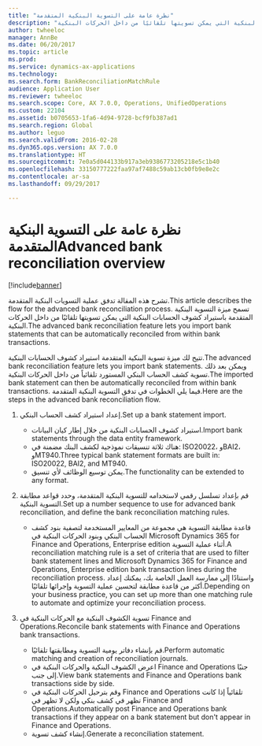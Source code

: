 ```yaml
---
title: "نظرة عامة على التسوية البنكية المتقدمة"
description: "تشرح هذه المقالة تدفق عملية التسويات البنكية المتقدمة. تسمح ميزة التسوية البنكية المتقدمة باستيراد كشوف الحسابات البنكية التي يمكن تسويتها تلقائيًا من داخل الحركات البنكية."
author: twheeloc
manager: AnnBe
ms.date: 06/20/2017
ms.topic: article
ms.prod: 
ms.service: dynamics-ax-applications
ms.technology: 
ms.search.form: BankReconciliationMatchRule
audience: Application User
ms.reviewer: twheeloc
ms.search.scope: Core, AX 7.0.0, Operations, UnifiedOperations
ms.custom: 22104
ms.assetid: b0705653-1fa6-4d94-9728-bcf9fb387ad1
ms.search.region: Global
ms.author: leguo
ms.search.validFrom: 2016-02-28
ms.dyn365.ops.version: AX 7.0.0
ms.translationtype: HT
ms.sourcegitcommit: 7e0a5d044133b917a3eb9386773205218e5c1b40
ms.openlocfilehash: 33150777222faa97af7488c59ab13cb0fb9e8e2c
ms.contentlocale: ar-sa
ms.lasthandoff: 09/29/2017

---
```


# <a name="advanced-bank-reconciliation-overview"></a><span data-ttu-id="d685e-104">نظرة عامة على التسوية البنكية المتقدمة</span><span class="sxs-lookup"><span data-stu-id="d685e-104">Advanced bank reconciliation overview</span></span>

[!include[banner](../includes/banner.md)]


<span data-ttu-id="d685e-105">تشرح هذه المقالة تدفق عملية التسويات البنكية المتقدمة.</span><span class="sxs-lookup"><span data-stu-id="d685e-105">This article describes the flow for the advanced bank reconciliation process.</span></span> <span data-ttu-id="d685e-106">تسمح ميزة التسوية البنكية المتقدمة باستيراد كشوف الحسابات البنكية التي يمكن تسويتها تلقائيًا من داخل الحركات البنكية.</span><span class="sxs-lookup"><span data-stu-id="d685e-106">The advanced bank reconciliation feature lets you import bank statements that can be automatically reconciled from within bank transactions.</span></span>

<span data-ttu-id="d685e-107">تتيح لك ميزة تسوية البنكية المتقدمة استيراد كشوف الحسابات البنكية.</span><span class="sxs-lookup"><span data-stu-id="d685e-107">The advanced bank reconciliation feature lets you import bank statements.</span></span> <span data-ttu-id="d685e-108">ويمكن بعد ذلك تسوية كشف الحساب البنكي المستورد تلقائياً من داخل الحركات البنكية.</span><span class="sxs-lookup"><span data-stu-id="d685e-108">The imported bank statement can then be automatically reconciled from within bank transactions.</span></span> <span data-ttu-id="d685e-109">فيما يلي الخطوات في تدفق التسوية البنكية المتقدمة.</span><span class="sxs-lookup"><span data-stu-id="d685e-109">Here are the steps in the advanced bank reconciliation flow.</span></span>

1.  <span data-ttu-id="d685e-110">إعداد استيراد كشف الحساب البنكي.</span><span class="sxs-lookup"><span data-stu-id="d685e-110">Set up a bank statement import.</span></span>
    -   <span data-ttu-id="d685e-111">استيراد كشوف الحسابات البنكية من خلال إطار كيان البيانات.</span><span class="sxs-lookup"><span data-stu-id="d685e-111">Import bank statements through the data entity framework.</span></span>
    -   <span data-ttu-id="d685e-112">هناك ثلاثة تنسيقات نموذجية لكشف البنك مضمنة في: ISO20022، وBAI2، وMT940.</span><span class="sxs-lookup"><span data-stu-id="d685e-112">Three typical bank statement formats are built in: ISO20022, BAI2, and MT940.</span></span>
    -   <span data-ttu-id="d685e-113">يمكن توسيع الوظائف لأي تنسيق.</span><span class="sxs-lookup"><span data-stu-id="d685e-113">The functionality can be extended to any format.</span></span>

2.  <span data-ttu-id="d685e-114">قم بإعداد تسلسل رقمي لاستخدامه للتسوية البنكية المتقدمة، وحدد قواعد مطابقة التسوية البنكية.</span><span class="sxs-lookup"><span data-stu-id="d685e-114">Set up a number sequence to use for advanced bank reconciliation, and define the bank reconciliation matching rules.</span></span>
    -   <span data-ttu-id="d685e-115">قاعدة مطابقة التسوية هي مجموعة من المعايير المستخدمة لتصفية بنود كشف الحساب البنكي وبنود الحركات البنكية في Microsoft Dynamics 365 for Finance and Operations, Enterprise edition أثناء عملية التسوية.</span><span class="sxs-lookup"><span data-stu-id="d685e-115">A reconciliation matching rule is a set of criteria that are used to filter bank statement lines and Microsoft Dynamics 365 for Finance and Operations, Enterprise edition bank transaction lines during the reconciliation process.</span></span> <span data-ttu-id="d685e-116">واستنادًا إلى ممارسة العمل الخاصة بك، يمكنك إعداد أكثر من قاعدة مطابقة لتحسين عملية التسوية وإجرائها تلقائيًا.‬</span><span class="sxs-lookup"><span data-stu-id="d685e-116">Depending on your business practice, you can set up more than one matching rule to automate and optimize your reconciliation process.</span></span>

3.  <span data-ttu-id="d685e-117">تسوية الكشوف البنكية مع الحركات البنكية في Finance and Operations.</span><span class="sxs-lookup"><span data-stu-id="d685e-117">Reconcile bank statements with Finance and Operations bank transactions.</span></span>
    -   <span data-ttu-id="d685e-118">قم بإنشاء دفاتر يومية التسوية ومطابقتها تلقائيًا.</span><span class="sxs-lookup"><span data-stu-id="d685e-118">Perform automatic matching and creation of reconciliation journals.</span></span>
    -   <span data-ttu-id="d685e-119">اعرض الكشوف البنكية والحركات البنكية في Finance and Operations جنبًا إلى جنب.</span><span class="sxs-lookup"><span data-stu-id="d685e-119">View bank statements and Finance and Operations bank transactions side by side.</span></span>
    -   <span data-ttu-id="d685e-120">وقم بترحيل الحركات البنكية في Finance and Operations تلقائياً إذا كانت تظهر في كشف بنكي ولكن لا تظهر في Finance and Operations.</span><span class="sxs-lookup"><span data-stu-id="d685e-120">Automatically post Finance and Operations bank transactions if they appear on a bank statement but don't appear in Finance and Operations.</span></span>
    -   <span data-ttu-id="d685e-121">إنشاء كشف تسوية.</span><span class="sxs-lookup"><span data-stu-id="d685e-121">Generate a reconciliation statement.</span></span>






